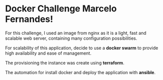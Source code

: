 # Docker Challenge Marcelo Fernandes!

For this challenge, I used an image from nginx as it is a light, fast and scalable web server, containing many configuration possibilities.

For scalability of this application, decide to use a **docker swarm** to provide high availability and ease of management.

The provisioning the instance was create using **terraform**.

The automation for install docker and deploy the application with **ansible**.
